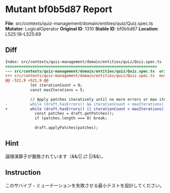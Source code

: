 # Mutant bf0b5d87 Report

**File**: src/contexts/quiz-management/domain/entities/quiz/Quiz.spec.ts
**Mutator**: LogicalOperator
**Original ID**: 1310
**Stable ID**: bf0b5d87
**Location**: L525:18–L525:69

## Diff

```diff
Index: src/contexts/quiz-management/domain/entities/quiz/Quiz.spec.ts
===================================================================
--- src/contexts/quiz-management/domain/entities/quiz/Quiz.spec.ts	original
+++ src/contexts/quiz-management/domain/entities/quiz/Quiz.spec.ts	mutated #1310
@@ -521,9 +521,9 @@
           let iterationCount = 0;
           const maxIterations = 5;
 
           // Apply patches iteratively until no more errors or max iterations
-          while (draft.hasErrors() && iterationCount < maxIterations) {
+          while (draft.hasErrors() || iterationCount < maxIterations) {
             const patches = draft.getPatches();
             if (patches.length === 0) break;
 
             draft.applyPatches(patches);
```

## Hint

論理演算子が置換されています（&&/|| ⇄ ||/&&）。

## Instruction

このサバイブ・ミューテーションを失敗させる最小テストを設計してください。
